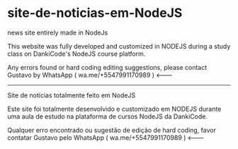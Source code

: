 # site-de-noticias-em-NodeJS
news site entirely made in NodeJs

This website was fully developed and customized in NODEJS during a study class on DankiCode's NodeJS course platform.

Any errors found or hard coding editing suggestions, please contact Gustavo by WhatsApp ( wa.me/+5547991170989 ) <---

----------------------------------------------------------------------------------------------------------------------------------------

Site de notícias totalmente feito em NodeJS

Este site foi totalmente desenvolvido e customizado em NODEJS durante uma aula de estudo na plataforma de cursos NodeJS da DankiCode.

Qualquer erro encontrado ou sugestão de edição de hard coding, favor contatar Gustavo pelo WhatsApp ( wa.me/+5547991170989 ) <---
